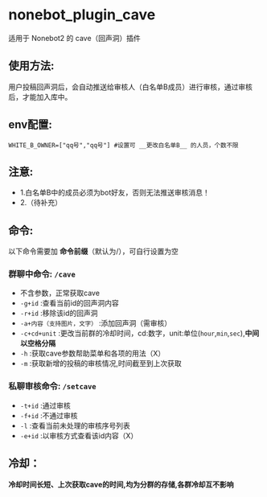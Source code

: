 # nonebot_plugin_cave

适用于 Nonebot2 的 cave（回声洞）插件  

## 使用方法:  
用户投稿回声洞后，会自动推送给审核人（白名单B成员）进行审核，通过审核后，才能加入库中。  
## env配置:  
`WHITE_B_OWNER=["qq号","qq号"] #设置可 __更改白名单B__ 的人员，个数不限`   
## 注意:  
- 1.白名单B中的成员必须为bot好友，否则无法推送审核消息！  
- 2.（待补充）
## 命令:    
以下命令需要加 __命令前缀__（默认为/），可自行设置为空  
### 群聊中命令: `/cave`  
- 不含参数，正常获取cave  
- `-g+id` :查看当前id的回声洞内容  
- `-r+id` :移除该id的回声洞  
- `-a+内容（支持图片，文字）` :添加回声洞（需审核） 
- `-c+cd+unit` :更改当前群的冷却时间，cd:数字，unit:单位(`hour`,`min`,`sec`),**____中间以空格分隔____**   
- `-h` :获取cave参数帮助菜单和各项的用法（X）  
- `-m` :获取新增的投稿的审核情况,时间截至到上次获取  
 
### 私聊审核命令: `/setcave`  
- `-t+id` :通过审核    
- `-f+id` :不通过审核    
- `-l` :查看当前未处理的审核序号列表    
- `-e+id` :以审核方式查看该id内容（X）  

## 冷却：
**__冷却时间长短、上次获取cave的时间,均为分群的存储,各群冷却互不影响__**
